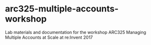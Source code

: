 # arc325-multiple-accounts-workshop
Lab materials and documentation for the workshop ARC325 Managing Multiple Accounts at Scale at re:Invent 2017
